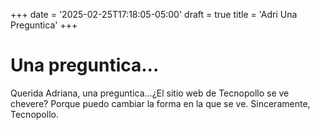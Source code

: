 +++
date = '2025-02-25T17:18:05-05:00'
draft = true
title = 'Adri Una Preguntica'
+++
# Una preguntica...
Querida Adriana, una preguntica...¿El sitio web de Tecnopollo se ve chevere? Porque puedo cambiar la forma en la que se ve.
Sinceramente, Tecnopollo.
